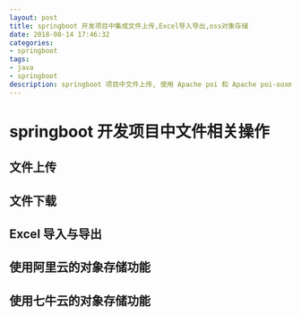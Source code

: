 ```yaml
---
layout: post
title: springboot 开发项目中集成文件上传,Excel导入导出,oss对象存储
date: 2018-08-14 17:46:32
categories:
- springboot
tags:
- java
- springboot
description: springboot 项目中文件上传, 使用 Apache poi 和 Apache poi-ooxml 实现 Excel 文档的导入与导出,同样会介绍两种对象存储的使用:1)使用阿里云的对象存储.2)使用七牛云的对象存储.
---
```

# springboot 开发项目中文件相关操作

## 文件上传
## 文件下载
## Excel 导入与导出
## 使用阿里云的对象存储功能
## 使用七牛云的对象存储功能